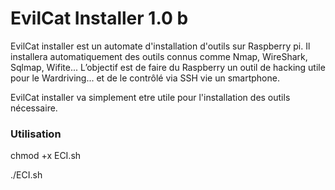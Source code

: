 # EvilCat Installer 1.0 b #

EvilCat installer est un automate d'installation d'outils sur Raspberry pi.
Il installera automatiquement des outils connus comme Nmap, WireShark, Sqlmap, Wifite...
L’objectif est de faire du Raspberry un outil de hacking utile pour le Wardriving... et de le contrôlé via SSH vie un smartphone.

EvilCat installer va simplement etre utile pour l'installation des outils nécessaire.

### Utilisation ###

chmod +x ECI.sh

./ECI.sh
